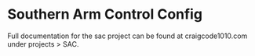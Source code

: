 # Southern Arm Control Config

Full documentation for the sac project can be found at craigcode1010.com under projects > SAC.
